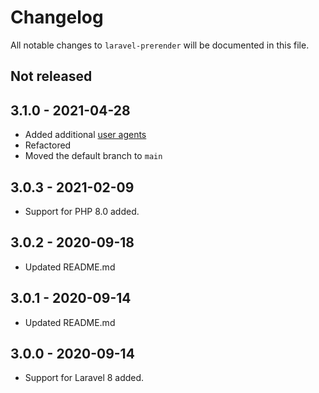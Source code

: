 # Changelog

All notable changes to `laravel-prerender` will be documented in this file.

## Not released

## 3.1.0 - 2021-04-28

- Added additional [user agents](https://github.com/codebar-ag/laravel-prerender/commit/a8706a678b2f990cd1f108866c7d2b10f4b4e658)
- Refactored
- Moved the default branch to `main`

## 3.0.3 - 2021-02-09

- Support for PHP 8.0 added.

## 3.0.2 - 2020-09-18

- Updated README.md

## 3.0.1 - 2020-09-14

- Updated README.md

## 3.0.0 - 2020-09-14

- Support for Laravel 8 added.
